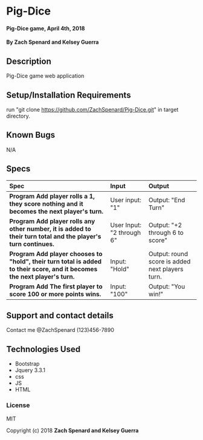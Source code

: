 # Pig-Dice

#### Pig-Dice game, April 4th, 2018

#### By Zach Spenard and Kelsey Guerra

## Description

Pig-Dice game web application

## Setup/Installation Requirements
run "git clone https://github.com/ZachSpenard/Pig-Dice.git" in target directory.

## Known Bugs

N/A

## Specs

| Spec | Input | Output |
| :-------------     | :------------- | :------------- |
| **Program Add player rolls a 1, they score nothing and it becomes the next player's turn.** | User input: "1" | Output: "End Turn" |
| **Program Add player rolls any other number, it is added to their turn total and the player's turn continues.**| User Input: "2 through 6" | Output: "+2 through 6 to score" |
| **Program Add player chooses to "hold", their turn total is added to their score, and it becomes the next player's turn.**| Input: "Hold" | Output: round score is added next players turn. |
| **Program Add The first player to score 100 or more points wins.**| Input: "100" | Output: "You win!" |

## Support and contact details

Contact me @ZachSpenard (123)456-7890

## Technologies Used

* Bootstrap
* Jquery 3.3.1
* css
* JS
* HTML

### License

MIT

Copyright (c) 2018 **Zach Spenard and Kelsey Guerra**
